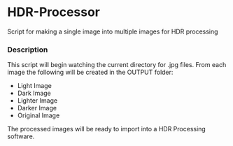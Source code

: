 # HDR-Processor
Script for making a single image into multiple images for HDR processing

### Description
This script will begin watching the current directory for .jpg files. From each image the following will be created in the OUTPUT folder:
* Light Image
* Dark Image
* Lighter Image
* Darker Image
* Original Image

The processed images will be ready to import into a HDR Processing software.

